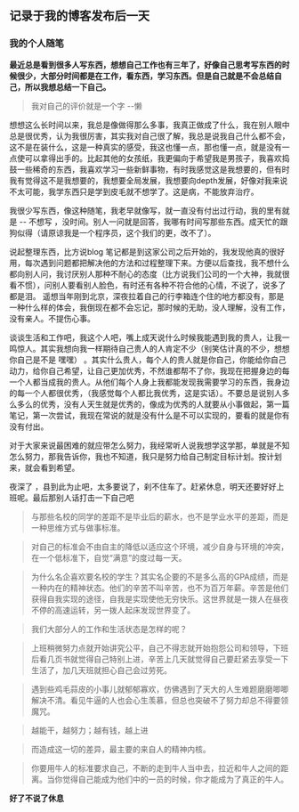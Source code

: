 
## 记录于我的博客发布后一天
### 我的个人随笔
**最近总是看到很多人写东西，想想自己工作也有三年了，好像自己思考写东西的时候很少，大部分时间都是在工作，看东西，学习东西。但是自己就是不会总结自己，所以我想总结一下自己。**
>  我对自己的评价就是一个字 --懒

 想想这么长时间以来，我总是像做得那么多事，我真正做成了什么，我在别人眼中总是很优秀，认为我很厉害，其实我对自己很了解，我总是说我自己什么都不会，这不是在装什么，这是一种真实的感受，我这也懂一点，那也懂一点，就是没有一点使可以拿得出手的。比起其他的女孩纸，我更偏向于希望我是男孩子，我喜欢捣鼓一些稀奇的东西，我喜欢学习一些新鲜事物，有时我感觉这是我想要的，但有时我有觉得这不是我想要的，我想要全局发展，我想要向depth发展，好像对我来说不太可能，我学东西只是学到皮毛就不想学了。这是病，不能放弃治疗。

我很少写东西，像这种随笔，我老早就像写，就一直没有付出过行动，我的里有就是 -- 不想写 ，没时间。别人一问就是回答，我哪有时间写那些东西。成天忙的跟狗似得（请原谅我是一个程序员，这个我们的更，改不了）。 

 说起整理东西，比方说blog 笔记都是到这家公司之后开始的，我发现他真的很好用，每次遇到问题都把解决他的方法和过程整理下来。方便以后查找，我不想什么都向别人问，我讨厌别人那种不耐心的态度（比方说我们公司的一个大神，我就很看不惯），问别人要看别人脸色，有时还有各种不符合他的心情，不说了，说多了都是泪。
 遥想当年刚到北京，深夜拉着自己的行李箱连个住的地方都没有，那是一种什么样的体会，我倒现在都不会忘记，那时候的无助，没人理解，没有工作，没有亲人。不提伤心事。

谈谈生活和工作吧，我这个人吧，嘴上成天说什么时候我能遇到我的贵人，让我一鸣惊人。其实我想向我一样期待自己贵人的人肯定不少（别笑估计真的不少，想想你自己是不是 嘿嘿） 。其实什么贵人，每个人的贵人就是你自己，你能给你自己动力，给你自己希望，让自己更加优秀，不然谁都帮不了你，我现在把握身边的每一个人都当成我的贵人。从他们每个人身上我都能发现我需要学习的东西，我身边的每一个人都很优秀，（我感觉每个人都比我优秀，这是实话）。不要总是说别人多么多么的优秀，没有人天生就是优秀的，像成为优秀的人就要从小事做起，第一篇笔记，第一次尝试，我现在常说的就是没有什么是不可以实现的，要看的就是你有没有付出。


对于大家来说最困难的就应带怎么努力，我经常听人说我想学这学那，单就是不知怎么努力，那我告诉你，我也不知道，我只是努力给自己制定目标计划。按计划来，就会看到希望。

夜深了 ，县到此为止吧，太多要说了，刹不住车了。赶紧休息，明天还要好好上班呢。最后那别人话打击一下自己吧

> 与那些名校的同学的差距不是毕业后的薪水，也不是学业水平的差距，而是一种思维方式与做事标准。
 
> 对自己的标准会不由自主的降低以适应这个环境，减少自身与环境的冲突，在一个低标准下，自觉“满意”的度过每一天。
 
> 为什么名企喜欢要名校的学生？其实名企要的不是多么高的GPA成绩，而是一种内在的精神状态。他们的辛苦不叫辛苦，也不为百万年薪。辛苦是他们获得自我实现的途径，自我是实现使他无穷快乐。这世界就是一拨人在昼夜不停的高速运转，另一拨人起床发现世界变了。

> 我们大部分人的工作和生活状态是怎样的呢？

> 上班稍微努力点就开始讲究公平，自己不得志就开始抱怨公司和领导，下班后看几页书就觉得自己特别上进，辛苦上几天就觉得自己要赶紧去享受一下生活了，加几天班就担心自己会过劳死。

> 遇到些鸡毛蒜皮的小事儿就郁郁寡欢，仿佛遇到了天大的人生难题磨磨唧唧解决不清。看见牛逼的人也会心生羡慕，但总也突破不了努力却总不得要领魔咒。

> 越能干，越努力；越有钱，越上进

 >而造成这一切的差异，最主要的来自人的精神内核。

> 你要用牛人的标准要求自己，不断的走到牛人当中去，拉近和牛人之间的距离。当你觉得自己能成为他们中的一员的时候，你才能成为了真正的牛人。


**好了不说了休息**
